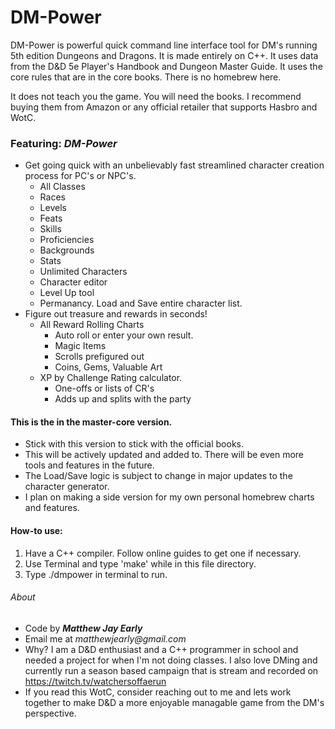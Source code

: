 # DM-Power
DM-Power is powerful quick command line interface tool for DM's running 5th edition Dungeons and Dragons. It is made entirely on C++. It uses data from the D&D 5e Player's Handbook and Dungeon Master Guide. It uses the core rules that are in the core books. There is no homebrew here. 

It does not teach you the game. You will need the books. I recommend buying them from Amazon or any official retailer that supports Hasbro and WotC.

### Featuring: *DM-Power*

* Get going quick with an unbelievably fast streamlined character creation process for PC's or NPC's.
  * All Classes 
  * Races 
  * Levels 
  * Feats 
  * Skills
  * Proficiencies 
  * Backgrounds
  * Stats
  * Unlimited Characters
  * Character editor
  * Level Up tool
  * Permanancy. Load and Save entire character list.
* Figure out treasure and rewards in seconds!
  * All Reward Rolling Charts
    * Auto roll or enter your own result.
    * Magic Items
    * Scrolls prefigured out
    * Coins, Gems, Valuable Art
  * XP by Challenge Rating calculator.
    * One-offs or lists of CR's 
    * Adds up and splits with the party

#### This is the in the master-core version.

* Stick with this version to stick with the official books.
* This will be actively updated and added to. There will be even more tools and features in the future.
* The Load/Save logic is subject to change in major updates to the character generator.
* I plan on making a side version for my own personal homebrew charts and features.

#### How-to use:

1. Have a C++ compiler. Follow online guides to get one if necessary.
2. Use Terminal and type 'make' while in this file directory.
3. Type ./dmpower in terminal to run.

###### About
* Code by 
**_Matthew Jay Early_** 
* Email me at 
_matthewjearly@gmail.com_
* Why? I am a D&D enthusiast and a C++ programmer in school and needed a project for when I'm not doing classes. I also love DMing and currently run a season based campaign that is stream and recorded on https://twitch.tv/watchersoffaerun
* If you read this WotC, consider reaching out to me and lets work together to make D&D a more enjoyable managable game from the DM's perspective.
